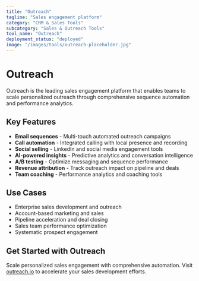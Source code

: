 ```yaml
---
title: "Outreach"
tagline: "Sales engagement platform"
category: "CRM & Sales Tools"
subcategory: "Sales & Outreach Tools"
tool_name: "Outreach"
deployment_status: "deployed"
image: "/images/tools/outreach-placeholder.jpg"
---
```


# Outreach

Outreach is the leading sales engagement platform that enables teams to scale personalized outreach through comprehensive sequence automation and performance analytics.

## Key Features

- **Email sequences** - Multi-touch automated outreach campaigns
- **Call automation** - Integrated calling with local presence and recording
- **Social selling** - LinkedIn and social media engagement tools
- **AI-powered insights** - Predictive analytics and conversation intelligence
- **A/B testing** - Optimize messaging and sequence performance
- **Revenue attribution** - Track outreach impact on pipeline and deals
- **Team coaching** - Performance analytics and coaching tools

## Use Cases

- Enterprise sales development and outreach
- Account-based marketing and sales
- Pipeline acceleration and deal closing
- Sales team performance optimization
- Systematic prospect engagement

## Get Started with Outreach

Scale personalized sales engagement with comprehensive automation. Visit [outreach.io](https://www.outreach.io) to accelerate your sales development efforts.